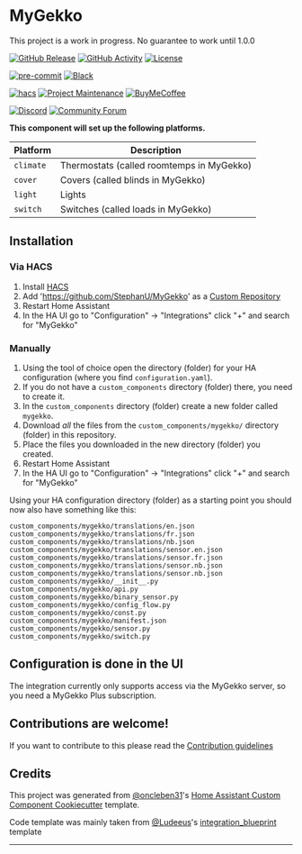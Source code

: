# MyGekko

This project is a work in progress. No guarantee to work until 1.0.0

[![GitHub Release][releases-shield]][releases]
[![GitHub Activity][commits-shield]][commits]
[![License][license-shield]](LICENSE)

[![pre-commit][pre-commit-shield]][pre-commit]
[![Black][black-shield]][black]

[![hacs][hacsbadge]][hacs]
[![Project Maintenance][maintenance-shield]][user_profile]
[![BuyMeCoffee][buymecoffeebadge]][buymecoffee]

[![Discord][discord-shield]][discord]
[![Community Forum][forum-shield]][forum]

**This component will set up the following platforms.**

| Platform  | Description                               |
| --------- | ----------------------------------------- |
| `climate` | Thermostats (called roomtemps in MyGekko) |
| `cover`   | Covers (called blinds in MyGekko)         |
| `light`   | Lights                                    |
| `switch`  | Switches (called loads in MyGekko)        |

## Installation

### Via HACS

1. Install [HACS](https://hacs.xyz/docs/setup/prerequisites)
2. Add 'https://github.com/StephanU/MyGekko' as a [Custom Repository](https://hacs.xyz/docs/faq/custom_repositories)
3. Restart Home Assistant
4. In the HA UI go to "Configuration" -> "Integrations" click "+" and search for "MyGekko"

### Manually

1. Using the tool of choice open the directory (folder) for your HA configuration (where you find `configuration.yaml`).
2. If you do not have a `custom_components` directory (folder) there, you need to create it.
3. In the `custom_components` directory (folder) create a new folder called `mygekko`.
4. Download _all_ the files from the `custom_components/mygekko/` directory (folder) in this repository.
5. Place the files you downloaded in the new directory (folder) you created.
6. Restart Home Assistant
7. In the HA UI go to "Configuration" -> "Integrations" click "+" and search for "MyGekko"

Using your HA configuration directory (folder) as a starting point you should now also have something like this:

```text
custom_components/mygekko/translations/en.json
custom_components/mygekko/translations/fr.json
custom_components/mygekko/translations/nb.json
custom_components/mygekko/translations/sensor.en.json
custom_components/mygekko/translations/sensor.fr.json
custom_components/mygekko/translations/sensor.nb.json
custom_components/mygekko/translations/sensor.nb.json
custom_components/mygekko/__init__.py
custom_components/mygekko/api.py
custom_components/mygekko/binary_sensor.py
custom_components/mygekko/config_flow.py
custom_components/mygekko/const.py
custom_components/mygekko/manifest.json
custom_components/mygekko/sensor.py
custom_components/mygekko/switch.py
```

## Configuration is done in the UI

The integration currently only supports access via the MyGekko server, so you need a MyGekko Plus subscription.

## Contributions are welcome!

If you want to contribute to this please read the [Contribution guidelines](CONTRIBUTING.md)

## Credits

This project was generated from [@oncleben31](https://github.com/oncleben31)'s [Home Assistant Custom Component Cookiecutter](https://github.com/oncleben31/cookiecutter-homeassistant-custom-component) template.

Code template was mainly taken from [@Ludeeus](https://github.com/ludeeus)'s [integration_blueprint][integration_blueprint] template

---

[integration_blueprint]: https://github.com/custom-components/integration_blueprint
[black]: https://github.com/psf/black
[black-shield]: https://img.shields.io/badge/code%20style-black-000000.svg?style=for-the-badge
[buymecoffee]: https://www.buymeacoffee.com/stephanu
[buymecoffeebadge]: https://img.shields.io/badge/buy%20me%20a%20coffee-donate-yellow.svg?style=for-the-badge
[commits-shield]: https://img.shields.io/github/commit-activity/y/stephanu/mygekko.svg?style=for-the-badge
[commits]: https://github.com/stephanu/mygekko/commits/main
[hacs]: https://hacs.xyz
[hacsbadge]: https://img.shields.io/badge/HACS-Custom-orange.svg?style=for-the-badge
[discord]: https://discord.gg/Qa5fW2R
[discord-shield]: https://img.shields.io/discord/330944238910963714.svg?style=for-the-badge
[exampleimg]: example.png
[forum-shield]: https://img.shields.io/badge/community-forum-brightgreen.svg?style=for-the-badge
[forum]: https://community.home-assistant.io/
[license-shield]: https://img.shields.io/github/license/stephanu/mygekko.svg?style=for-the-badge
[maintenance-shield]: https://img.shields.io/badge/maintainer-%40stephanu-blue.svg?style=for-the-badge
[pre-commit]: https://github.com/pre-commit/pre-commit
[pre-commit-shield]: https://img.shields.io/badge/pre--commit-enabled-brightgreen?style=for-the-badge
[releases-shield]: https://img.shields.io/github/release/stephanu/mygekko.svg?style=for-the-badge
[releases]: https://github.com/stephanu/mygekko/releases
[user_profile]: https://github.com/stephanu
